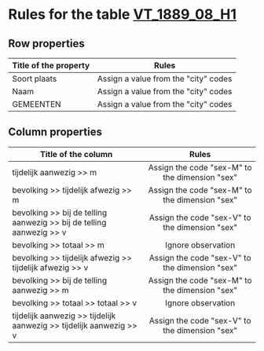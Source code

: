 # Rules for the table [VT_1889_08_H1](https://github.com/cgueret/DataDump/blob/master/xls-marked/VT_1889_08_H1_marked.xls?raw=true)
## Row properties
| Title of the property | Rules |
| --------------------- |:-----:|
| Soort plaats | Assign a value from the "city" codes |
| Naam | Assign a value from the "city" codes |
| GEMEENTEN | Assign a value from the "city" codes |
## Column properties
| Title of the column | Rules |
| --------------------- |:-----:|
| tijdelijk aanwezig >> m | Assign the code "sex-M" to the dimension "sex" |
| bevolking >> tijdelijk afwezig >> m | Assign the code "sex-M" to the dimension "sex" |
| bevolking >> bij de telling aanwezig >> bij de telling aanwezig >> v | Assign the code "sex-V" to the dimension "sex" |
| bevolking >> totaal >> m | Ignore observation |
| bevolking >> tijdelijk afwezig >> tijdelijk afwezig >> v | Assign the code "sex-V" to the dimension "sex" |
| bevolking >> bij de telling aanwezig >> m | Assign the code "sex-M" to the dimension "sex" |
| bevolking >> totaal >> totaal >> v | Ignore observation |
| tijdelijk aanwezig >> tijdelijk aanwezig >> tijdelijk aanwezig >> v | Assign the code "sex-V" to the dimension "sex" |
